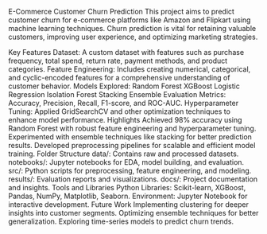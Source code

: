 E-Commerce Customer Churn Prediction
This project aims to predict customer churn for e-commerce platforms like Amazon and Flipkart using machine learning techniques. Churn prediction is vital for retaining valuable customers, improving user experience, and optimizing marketing strategies.

Key Features
Dataset: A custom dataset with features such as purchase frequency, total spend, return rate, payment methods, and product categories.
Feature Engineering: Includes creating numerical, categorical, and cyclic-encoded features for a comprehensive understanding of customer behavior.
Models Explored:
Random Forest
XGBoost
Logistic Regression
Isolation Forest
Stacking Ensemble
Evaluation Metrics: Accuracy, Precision, Recall, F1-score, and ROC-AUC.
Hyperparameter Tuning: Applied GridSearchCV and other optimization techniques to enhance model performance.
Highlights
Achieved 98% accuracy using Random Forest with robust feature engineering and hyperparameter tuning.
Experimented with ensemble techniques like stacking for better prediction results.
Developed preprocessing pipelines for scalable and efficient model training.
Folder Structure
data/: Contains raw and processed datasets.
notebooks/: Jupyter notebooks for EDA, model building, and evaluation.
src/: Python scripts for preprocessing, feature engineering, and modeling.
results/: Evaluation reports and visualizations.
docs/: Project documentation and insights.
Tools and Libraries
Python Libraries: Scikit-learn, XGBoost, Pandas, NumPy, Matplotlib, Seaborn.
Environment: Jupyter Notebook for interactive development.
Future Work
Implementing clustering for deeper insights into customer segments.
Optimizing ensemble techniques for better generalization.
Exploring time-series models to predict churn trends.
